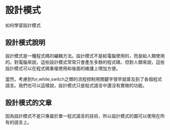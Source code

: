 # 設計模式

如何學習設計模式

## 設計模式說明

設計模式是一種程式碼的編輯方法。設計模式不是給電腦使用的，而是給人類使用的。對電腦來說，這些設計模式常常只會產生多餘的程式碼，但對人類來說，這些設計模式可以在程式碼重複使用和後面的維護上增加方便。

當然，考慮到for,while,switch之類的流程控制用關鍵字很早就普及到了各個程式語言。我們也可以這樣說，設計模式只是程式語言中還沒有實做的功能。

## 設計模式的文章

因為設計模式不是只專屬於單一程式語言的技術，所以設計模式的圖可以使用在所有的語言上。
